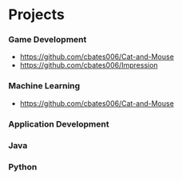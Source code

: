 # Projects

### Game Development

- https://github.com/cbates006/Cat-and-Mouse
- https://github.com/cbates006/Impression

### Machine Learning

- https://github.com/cbates006/Cat-and-Mouse

### Application Development

### Java

### Python

